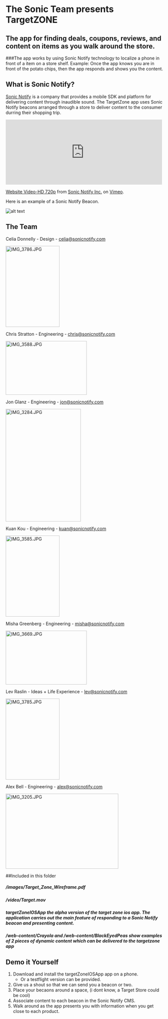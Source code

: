 # The Sonic Team presents TargetZONE
## The app for finding deals, coupons, reviews, and content on items as you walk around the store. 
###The app works by using Sonic Notify technology to localize a phone in front of a item on a store shelf. Example: Once the app knows you are in front of the potato chips, then the app responds and shows you the content. 

## What is Sonic Notify?
[Sonic Notify](http://www.sonicnotify.com) is a company that provides a mobile SDK and platform for delivering content through inaudible sound. The TargetZone app uses Sonic Notify beacons arranged through a store to deliver content to the consumer durring their shopping trip. 

<!-- This version of the embed code is no longer supported. Learn more: https://vimeo.com/help/faq/embedding --> <object width="500" height="208"><param name="allowfullscreen" value="true" /><param name="allowscriptaccess" value="always" /><param name="movie" value="http://vimeo.com/moogaloop.swf?clip_id=64251629&amp;force_embed=1&amp;server=vimeo.com&amp;show_title=1&amp;show_byline=1&amp;show_portrait=1&amp;color=00adef&amp;fullscreen=1&amp;autoplay=0&amp;loop=0" /><embed src="http://vimeo.com/moogaloop.swf?clip_id=64251629&amp;force_embed=1&amp;server=vimeo.com&amp;show_title=1&amp;show_byline=1&amp;show_portrait=1&amp;color=00adef&amp;fullscreen=1&amp;autoplay=0&amp;loop=0" type="application/x-shockwave-flash" allowfullscreen="true" allowscriptaccess="always" width="500" height="208"></embed></object> <p><a href="http://vimeo.com/64251629">Website Video-HD 720p</a> from <a href="http://vimeo.com/sonicnotify">Sonic Notify Inc.</a> on <a href="http://vimeo.com">Vimeo</a>.</p>

Here is an example of a Sonic Notify Beacon. 

![alt text](http://media.tumblr.com/9082cf5822a0b78a7fb414dcaab29438/tumblr_inline_mhk9nadOWo1qz4rgp.png "Sonic Notify Beacon")

## The Team

Celia Donnelly - Design - celia@sonicnotify.com

<a href="http://www.flickr.com/photos/sonicnotify/8697103772/" title="IMG_3786.JPG by SN LABS, on Flickr"><img src="http://farm9.staticflickr.com/8255/8697103772_f34eb2e671_o.jpg" width="172" height="259" alt="IMG_3786.JPG"></a>

Chris Stratton - Engineering - chris@sonicnotify.com

<a href="http://www.flickr.com/photos/sonicnotify/8519106913/" title="IMG_3588.JPG by SN LABS, on Flickr"><img src="http://farm9.staticflickr.com/8367/8519106913_739018c045_o.jpg" width="259" height="172" alt="IMG_3588.JPG"></a>

Jon Glanz - Engineering - jon@sonicnotify.com

<a href="http://www.flickr.com/photos/sonicnotify/8267731750/" title="IMG_3284.JPG by SN LABS, on Flickr"><img src="http://farm9.staticflickr.com/8498/8267731750_82cd113dbc_o.jpg" width="240" height="360" alt="IMG_3284.JPG"></a>

Kuan Kou - Engineering - kuan@sonicnotify.com

<a href="http://www.flickr.com/photos/sonicnotify/8519077127/" title="IMG_3585.JPG by SN LABS, on Flickr"><img src="http://farm9.staticflickr.com/8103/8519077127_97c24bcf52_o.jpg" width="172" height="259" alt="IMG_3585.JPG"></a>

Misha Greenberg - Engineering - misha@sonicnotify.com

<a href="http://www.flickr.com/photos/sonicnotify/8555445696/" title="IMG_3669.JPG by SN LABS, on Flickr"><img src="http://farm9.staticflickr.com/8384/8555445696_11aa3739e3_o.jpg" width="259" height="172" alt="IMG_3669.JPG"></a>

Lev Raslin - Ideas + Life Experience - lev@sonicnotify.com

<a href="http://www.flickr.com/photos/sonicnotify/8697097744/" title="IMG_3785.JPG by SN LABS, on Flickr"><img src="http://farm9.staticflickr.com/8538/8697097744_81a45f01dd_o.jpg" width="172" height="259" alt="IMG_3785.JPG"></a>

Alex Bell - Engineering - alex@sonicnotify.com

<a href="http://www.flickr.com/photos/sonicnotify/8221524465/" title="IMG_3205.JPG by SN LABS, on Flickr"><img src="http://farm9.staticflickr.com/8060/8221524465_5edd52ff15_o.jpg" width="360" height="240" alt="IMG_3205.JPG"></a>

##Included in this folder
##### /images/Target_Zone_Wireframe.pdf
##### /video/Target.mov 
##### targetZoneIOSApp the alpha version of the target zone ios app. The application carries out the main feature of responding to a Sonic Notify beacon and presenting content.
##### /web-content/Crayola and /web-content/BlackEyedPeas show examples of 2 pieces of dynamic content which can be delivered to the targetzone app

## Demo it Yourself
1. Download and install the targetZoneIOSApp app on a phone.
   * Or a testflight version can be provided.
2. Give us a shout so that we can send you a beacon or two. 
3. Place your becaons around a space, (i dont know, a Target Store could be cool)
4. Associate content to each beacon in the Sonic Notify CMS. 
5. Walk around as the app presents you with information when you get close to each product. 


